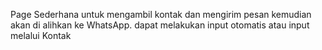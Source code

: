 Page Sederhana untuk mengambil kontak dan mengirim pesan
kemudian akan di alihkan ke WhatsApp.
dapat melakukan input otomatis atau input melalui Kontak
